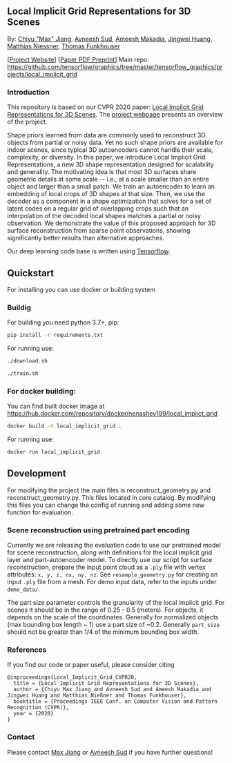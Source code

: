 ## Local Implicit Grid Representations for 3D Scenes
By: [Chiyu "Max" Jiang](http://maxjiang.ml/),
[Avneesh Sud](https://research.google/people/105052/),
[Ameesh Makadia](http://www.ameeshmakadia.com/index.html),
[Jingwei Huang](http://stanford.edu/~jingweih/),
[Matthias Niessner](http://niessnerlab.org/members/matthias_niessner/profile.html),
[Thomas Funkhouser](https://www.cs.princeton.edu/~funk/)

\[[Project Website](http://maxjiang.ml/proj/lig)\] \[[Paper PDF Preprint](https://arxiv.org/abs/2003.08981)\]
Main repo: https://github.com/tensorflow/graphics/tree/master/tensorflow_graphics/projects/local_implicit_grid
### Introduction

This repository is based on our CVPR 2020 paper:
[Local Implicit Grid Representations for 3D Scenes](https://arxiv.org/abs/2003.08981).
The [project webpage](http://maxjiang.ml/proj/lig) presents an overview of the
project.

Shape priors learned from data are commonly used to reconstruct 3D objects from
partial or noisy data. Yet no such shape priors are available for indoor scenes,
since typical 3D autoencoders cannot handle their scale, complexity, or
diversity. In this paper, we introduce Local Implicit Grid Representations, a
new 3D shape representation designed for scalability and generality. The
motivating idea is that most 3D surfaces share geometric details at some
scale -- i.e., at a scale smaller than an entire object and larger than a small
patch. We train an autoencoder to learn an embedding of local crops of 3D shapes
at that size. Then, we use the decoder as a component in a shape optimization
that solves for a set of latent codes on a regular grid of overlapping crops
such that an interpolation of the decoded local shapes matches a partial or
noisy observation. We demonstrate the value of this proposed approach for 3D
surface reconstruction from sparse point observations, showing significantly
better results than alternative approaches.

Our deep learning code base is written using [Tensorflow](https://www.tensorflow.org/).

## Quickstart

For installing you can use docker or building system

### Buildig 
For building you need python 3.7+, pip: 
```bash
pip install -r requirements.txt
```
For running use:
```bash
./download.sh
```

```bash
./train.sh
```


### For docker building:

You can find built docker image at https://hub.docker.com/repository/docker/nenashev199/local_implict_grid

```bash
docker build -t local_implicit_grid .
```
For running use:
```bash
docker run local_implicit_grid
```



## Development

For modifying the project the main files is reconstruct_geometry.py and reconstruct_geometry.py. This files located in core catalog. By modifying this files you can change the config of running and adding some new function for evaluation. 

### Scene reconstruction using pretrained part encoding
Currently we are releasing the evaluation code to use our pretrained model for
scene reconstruction, along with definitions for the local implicit grid layer
and part-autoencoder model. To directly use our script for surface
reconstruction, prepare the input point cloud as a `.ply` file with vertex
attributes: `x, y, z, nx, ny, nz`. See `resample_geometry.py` for creating an
input `.ply` file from a mesh. For demo input data, refer to the inputs
under `demo_data/`.


The part size parameter controls the granularity of the local implicit grid. For
scenes it should be in the range of 0.25 - 0.5 (meters). For objects, it depends
on the scale of the coordinates. Generally for normalized objects (max bounding
box length ~ 1) use a part size of ~0.2. Generally `part_size` should not be
greater than 1/4 of the minimum bounding box width.

### References
If you find our code or paper useful, please consider citing

    @inproceedings{Local_Implicit_Grid_CVPR20,
      title = {Local Implicit Grid Representations for 3D Scenes},
      author = {Chiyu Max Jiang and Avneesh Sud and Ameesh Makadia and Jingwei Huang and Matthias Nießner and Thomas Funkhouser},
      booktitle = {Proceedings IEEE Conf. on Computer Vision and Pattern Recognition (CVPR)},
      year = {2020}
    }

### Contact

Please contact [Max Jiang](mailto:maxjiang93@gmail.com) or
[Avneesh Sud](mailto:avneesh@google.com) if you have further questions!

